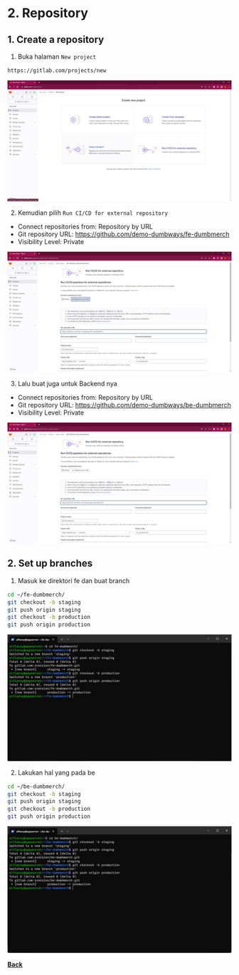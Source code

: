 # 2. Repository

## 1. Create a repository

1. Buka halaman `New project`
```bash
https://gitlab.com/projects/new
```
<img src="images/image01-01.png">

2. Kemudian pilih `Run CI/CD for external repository`
- Connect repositories from: Repository by URL
- Git repository URL: https://github.com/demo-dumbways/fe-dumbmerch
- Visibility Level: Private
<img src="images/image01-02.png">

3. Lalu buat juga untuk Backend nya
- Connect repositories from: Repository by URL
- Git repository URL: https://github.com/demo-dumbways/be-dumbmerch
- Visibility Level: Private
<img src="images/image01-03.png">

## 2. Set up branches

1. Masuk ke direktori fe dan buat branch 
```bash
cd ~/fe-dumbmerch/
git checkout -b staging
git push origin staging
git checkout -b production
git push origin production
```
<img src="images/image02-01.png">

2. Lakukan hal yang pada be

```bash
cd ~/be-dumbmerch/
git checkout -b staging
git push origin staging
git checkout -b production
git push origin production
```
<img src="images/image02-02.png">

[**Back**](../README.md)